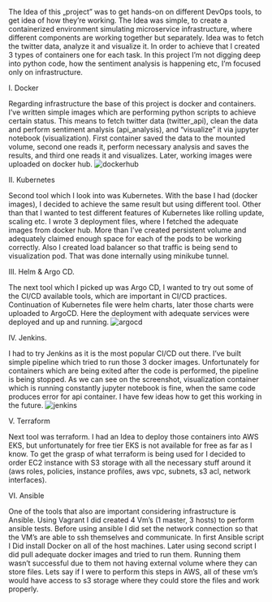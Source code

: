 The Idea of this „project” was to get hands-on on different DevOps tools, to get idea of how they’re working. The Idea was simple, to create a containerized environment simulating microservice infrastructure, where different components are working together but separately. Idea was to fetch the twitter data, analyze it and visualize it. In order to achieve that I created 3 types of containers one for each task. In this project I’m not digging deep into python code, how the sentiment analysis is happening etc, I’m focused only on infrastructure. 

I.	Docker

Regarding infrastructure the base of this project is docker and containers. I’ve written simple images which are performing python scripts to achieve certain status. This means to fetch twitter data (twitter_api), clean the data and perform sentiment analysis (api_analysis), and “visualize” it via jupyter notebook (visualization). First container saved the data to the mounted volume, second one reads it, perform necessary analysis and saves the results, and third one reads it and visualizes. Later, working images were uploaded on docker hub.
![dockerhub](https://user-images.githubusercontent.com/89453589/222973342-d5e60b6b-7801-4b48-bb85-adca74b98591.png)

II.	Kubernetes

Second tool which I look into was Kubernetes. With the base I had (docker images), I decided to achieve the same result but using different tool. Other than that I wanted to test different features of Kubernetes like rolling update, scaling etc. I wrote 3 deployment files, where I fetched the adequate images from docker hub. More than I’ve created persistent volume and adequately claimed enough space for each of the pods to be working correctly. Also I created load balancer so that traffic is being send to visualization pod. That was done internally using minikube tunnel. 

III.	Helm & Argo CD.

The next tool which I picked up was Argo CD, I wanted to try out some of the CI/CD available tools, which are important in CI/CD practices. Continuation of Kubernetes file were helm charts, later those charts were uploaded to ArgoCD. Here the deployment with adequate services were deployed and up and running.
![argocd](https://user-images.githubusercontent.com/89453589/222973351-2094272a-42e1-4801-85dd-716f17160d58.PNG)

IV.	Jenkins.

I had to try Jenkins as it is the most popular CI/CD out there. I’ve built simple pipeline which tried to run those 3 docker images. Unfortunately for containers which are being exited after the code is performed, the pipeline is being stopped. As we can see on the screenshot, visualization container which is running constantly jupyter notebook is fine, when the same code produces error for api container. I have few ideas how to get this working in the future.
![jenkins](https://user-images.githubusercontent.com/89453589/222973356-f1f34f86-2f72-42c0-b9a7-9a0a08843be3.PNG)

V.	 Terraform 

Next tool was terraform. I had an Idea to deploy those containers into AWS EKS, but unfortunately for free tier EKS is not available for free as far as I know. To get the grasp of what terraform is being used for I decided to order EC2 instance with S3 storage with all the necessary stuff around it (aws roles, policies, instance profiles, aws vpc, subnets, s3 acl, network interfaces).

VI.	Ansible

One of the tools that also are important considering infrastructure is Ansible. Using Vagrant I did created 4 Vm’s (1 master, 3 hosts) to perform ansible tests. Before using ansible I did set the network connection so that the VM’s are able to ssh themselves and communicate. In first Ansible script I Did install Docker on all of the host machines. Later using second script I did pull adequate docker images and tried to run them. Running them wasn’t successful due to them not having external volume where they can store files. Lets say if I were to perform this steps in AWS, all of these vm’s would have access to s3 storage where they could store the files and work properly.

